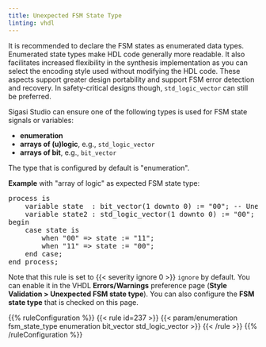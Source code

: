 ```yaml
---
title: Unexpected FSM State Type
linting: vhdl
---
```


It is recommended to declare the FSM states as enumerated data types. Enumerated state types make HDL code generally more readable. It also facilitates increased flexibility in the synthesis implementation as you can select the encoding style used without modifying the HDL code. These aspects support greater design portability and support FSM error detection and recovery.
In safety-critical designs though, `std_logic_vector` can still be preferred.

Sigasi Studio can ensure one of the following types is used for FSM state signals or variables:

- **enumeration**
- **arrays of (u)logic**, e.g., `std_logic_vector`
- **arrays of bit**, e.g., `bit_vector`

The type that is configured by default is "enumeration".

**Example** with "array of logic" as expected FSM state type:
<pre>
process is
    variable <span class="warning">state</span>  : bit_vector(1 downto 0) := "00"; -- Unexpected FSM state type: expected array of (u)logic but was 'bit_vector'
    variable <span class="goodcode">state2</span> : std_logic_vector(1 downto 0) := "00";
begin
    case state is
        when "00" => state := "11";
        when "11" => state := "00";
    end case;
end process;
</pre>

Note that this rule is set to {{< severity ignore 0 >}} `ignore` by default. You can enable it in the VHDL **Errors/Warnings** preference page (**Style Validation > Unexpected FSM state type**).
You can also configure the **FSM state type** that is checked on this page.

{{% ruleConfiguration %}}
{{< rule id=237 >}}
{{< param/enumeration fsm_state_type enumeration bit_vector std_logic_vector >}}
{{< /rule >}}
{{% /ruleConfiguration %}}
